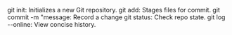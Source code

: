 git init: Initializes a new Git repository.
git add: Stages files for commit.
git commit -m "message: Record a change
git status: Check repo state.
git log --online: View concise history.
